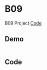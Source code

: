 # B09

B09 Project [Code](https://github.com/CodeMercs/ariod-ho-book/tree/master/Code/B09)


## Demo

![]()

## Code
